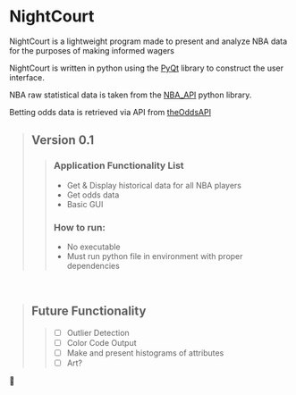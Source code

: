 # NightCourt 



<p>NightCourt is a lightweight program made to present and analyze NBA data for the purposes of making informed wagers</p>

NightCourt is written in python using the [PyQt](https://riverbankcomputing.com/software/pyqt/download) library to construct the user interface.


NBA raw statistical data is taken from the [NBA_API](https://github.com/swar/nba_api) python library.

Betting odds data is retrieved via API from [theOddsAPI](https://the-odds-api.com/)
</p>

> ## Version 0.1 
>> ### Application Functionality List
>>
>> - Get & Display historical data for all NBA players
>> - Get odds data
>> - Basic GUI
>>
>> ### How to run:
>> - No executable
>> -  Must run python file in environment with proper dependencies

<br>

> ## Future Functionality
>> - [ ] Outlier Detection
>> - [ ] Color Code Output
>> - [ ] Make and present histograms of attributes
>> - [ ] Art?



:basketball: